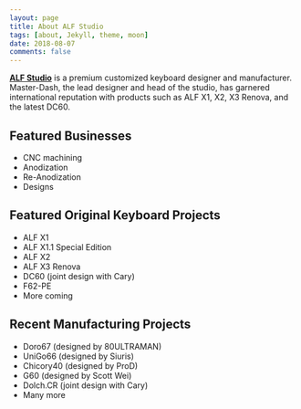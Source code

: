 ```yaml
---
layout: page
title: About ALF Studio
tags: [about, Jekyll, theme, moon]
date: 2018-08-07
comments: false
---
```

    
<a href="https://alfstudio.club"><b>ALF Studio</b></a> is a premium customized keyboard designer and manufacturer. Master-Dash, the lead designer and head of the studio, has garnered international reputation with products such as ALF X1, X2, X3 Renova, and the latest DC60.

## Featured Businesses
* CNC machining
* Anodization
* Re-Anodization
* Designs

## Featured Original Keyboard Projects
* ALF X1
* ALF X1.1 Special Edition
* ALF X2
* ALF X3 Renova
* DC60 (joint design with Cary)
* F62-PE
* More coming

## Recent Manufacturing Projects
* Doro67 (designed by 80ULTRAMAN)
* UniGo66 (designed by Siuris)
* Chicory40 (designed by ProD)
* G60 (designed by Scott Wei)
* Dolch.CR (joint design with Cary)
* Many more



